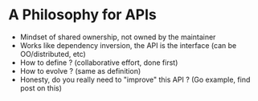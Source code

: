 # A Philosophy for APIs

* Mindset of shared ownership, not owned by the maintainer
* Works like dependency inversion, the API is the interface (can be OO/distributed, etc)
* How to define ? (collaborative effort, done first)
* How to evolve ? (same as definition)
* Honesty, do you really need to "improve" this API ? (Go example, find post on this)
